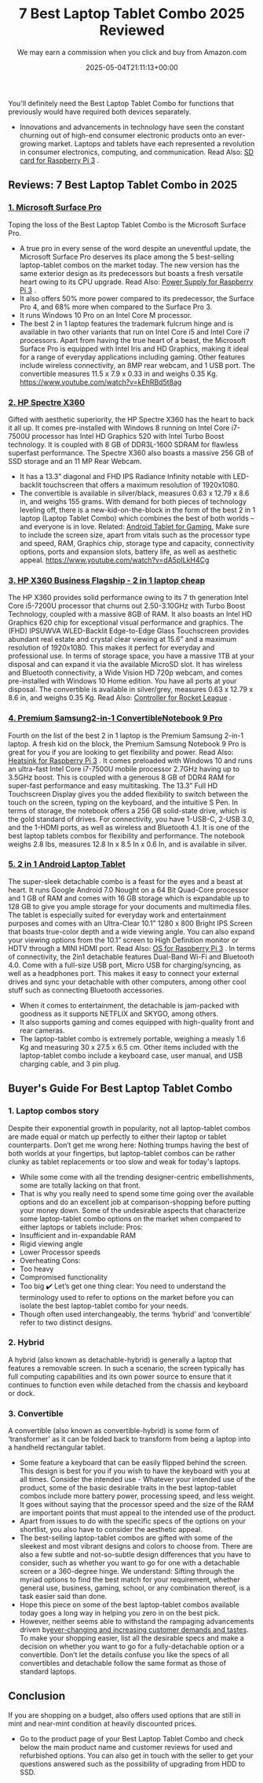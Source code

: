 ﻿---
author: We may earn a commission when you click and buy from Amazon.com
layout: post
title: 7 Best Laptop Tablet Combo 2025 Reviewed
date: '2025-05-04T21:11:13+00:00'
categories:
- Motherboards
tags: []
slug: /best-laptop-tablet-combo/
lastmod: 2025-05-07T12:21:24+03:00
---

You'll definitely need the Best Laptop Tablet Combo for functions that previously would have required both devices separately.
- Innovations and advancements in technology have seen the constant churning out of high-end consumer electronic products onto an ever-growing market.
Laptops and tablets have each represented a revolution in consumer electronics, computing, and communication. Read Also:
[SD card for Raspberry Pi 3](https://pestpolicy.com/best-sd-card-for-raspberry-pi-3/)
.
## Reviews: 7 Best Laptop Tablet Combo in 2025
### [1. Microsoft Surface Pro](https://www.amazon.com/dp/product/B072PSBZQB/?tag=p-policy-20)
Toping the loss of the Best Laptop Tablet Combo is the Microsoft Surface Pro.
- A true pro in every sense of the word despite an uneventful update, the Microsoft Surface Pro deserves its place among the 5 best-selling laptop-tablet combos on the market today.
The new version has the same exterior design as its predecessors but boasts a fresh versatile heart owing to its CPU upgrade. Read Also:
[Power Supply for Raspberry Pi 3](https://pestpolicy.com/best-power-supply-raspberry-pi-3/)
.
- It also offers 50% more power compared to its predecessor, the Surface Pro 4, and 68% more when compared to the Surface Pro 3.
- It runs Windows 10 Pro on an Intel Core M processor.
- The best 2 in 1 laptop features the trademark fulcrum hinge and is available in two other variants that run on Intel Core i5 and Intel Core i7 processors.
Apart from having the true heart of a beast, the Microsoft Surface Pro is equipped with Intel Iris and HD Graphics, making it ideal for a range of everyday applications including gaming.
Other features include wireless connectivity, an 8MP rear webcam, and 1 USB port. The convertible measures 11.5 x 7.9 x 0.33 in and weighs 0.35 Kg.
https://www.youtube.com/watch?v=kEhRBd5t8ag
### [2. HP Spectre X360](https://www.amazon.com/dp/B00UCENG14/?tag=p-policy-20)
Gifted with aesthetic superiority, the HP Spectre X360 has the heart to back it all up.
It comes pre-installed with Windows 8 running on Intel Core i7-7500U processor has Intel HD Graphics 520 with Intel Turbo Boost technology.
It is coupled with 8 GB of DDR3L-1600 SDRAM for flawless superfast performance. The Spectre X360 also boasts a massive 256 GB of SSD storage and an 11 MP Rear Webcam.
- It has a 13.3” diagonal and FHD IPS Radiance Infinity notable with LED-backlit touchscreen that offers a maximum resolution of 1920x1080.
- The convertible is available in silver/black, measures 0.63 x 12.79 x 8.6 in, and weighs 155 grams.
With demand for both pieces of technology leveling off, there is a new-kid-on-the-block in the form of the best 2 in 1 laptop (Laptop Tablet Combo) which combines the best of both worlds – and everyone is in love. Related:
[Android Tablet for Gaming.](https://pestpolicy.com/best-android-tablet-for-gaming/)
Make sure to include the screen size, apart from vitals such as the processor type and speed, RAM, Graphics chip, storage type and capacity, connectivity options, ports and expansion slots, battery life, as well as aesthetic appeal.
https://www.youtube.com/watch?v=dA5pILkH4Cg
### [3. HP X360 Business Flagship - 2 in 1 laptop cheap](https://www.amazon.com/dp/B078Z15J2C/?tag=p-policy-20)
The HP X360 provides solid performance owing to its 7
th
generation Intel Core i5-7200U processor that churns out 2.50-3.10GHz with Turbo Boost Technology, coupled with a massive 8GB of RAM.
It also boasts an Intel HD Graphics 620 chip for exceptional visual performance and graphics.
The (FHD) IPSUWVA WLED-Backlit Edge-to-Edge Glass Touchscreen provides abundant real estate and crystal clear viewing at 15.6” and a maximum resolution of 1920x1080.
This makes it perfect for everyday and professional use. In terms of storage space, you have a massive 1TB at your disposal and can expand it via the available MicroSD slot.
It has wireless and Bluetooth connectivity, a Wide Vision HD 720p webcam, and comes pre-installed with Windows 10 Home edition.
You have all ports at your disposal. The convertible is available in silver/grey, measures 0.63 x 12.79 x 8.6 in, and weighs 0.35 Kg. Read Also:
[Controller for Rocket League](https://pestpolicy.com/best-controller-for-rocket-league/)
.
### [4. Premium Samsung2-in-1 ConvertibleNotebook 9 Pro](https://www.amazon.com/dp/B08596LY22/?tag=p-policy-20)
Fourth on the list of the best 2 in 1 laptop is the Premium Samsung 2-in-1 laptop.
A fresh kid on the block, the Premium Samsung Notebook 9 Pro is great for you if you are looking to get flexibility and power. Read Also:
[Heatsink for Raspberry Pi 3](https://pestpolicy.com/best-heatsink-for-raspberry-pi-3/)
.
It comes preloaded with Windows 10 and runs an ultra-fast Intel Core i7-7500U mobile processor 2.7GHz having up to 3.5GHz boost.
This is coupled with a generous 8 GB of DDR4 RAM for super-fast performance and easy multitasking.
The 13.3” Full HD Touchscreen Display gives you the added flexibility to switch between the touch on the screen, typing on the keyboard, and the intuitive S Pen.
In terms of storage, the notebook offers a 256 GB solid-state drive, which is the gold standard of drives.
For connectivity, you have 1-USB-C, 2-USB 3.0, and the 1-HDMI ports, as well as wireless and Bluetooth 4.1.
It is one of the best laptop tablets combos for flexibility and performance. The notebook weighs 2.8 lbs, measures 12.8 In x 8.5 In x 0.6 In, and is available in silver.
### [5. 2 in 1 Android Laptop Tablet](https://www.amazon.com/dp/B07TWHYTSQ/?tag=p-policy-20)
The super-sleek detachable combo is a feast for the eyes and a beast at heart.
It runs Google Android 7.0 Nought on a 64 Bit Quad-Core processor and 1 GB of RAM and comes with 16 GB storage which is expandable up to 128 GB to give you ample storage for your documents and multimedia files.
The tablet is especially suited for everyday work and entertainment purposes and comes with an Ultra-Clear 10.1” 1280 x 800 Bright IPS Screen that boasts true-color depth and a wide viewing angle.
You can also expand your viewing options from the 10.1” screen to High Definition monitor or HDTV through a MINI HDMI port. Read Also:
[OS for Raspberry Pi 3](https://pestpolicy.com/best-os-for-raspberry-pi-3/)
.
In terms of connectivity, the 2in1 detachable features Dual-Band Wi-Fi and Bluetooth 4.0. Come with a full-size USB port, Micro USB for charging/syncing, as well as a headphones port.
This makes it easy to connect your external drives and sync your detachable with other computers, among other cool stuff such as connecting Bluetooth accessories.
- When it comes to entertainment, the detachable is jam-packed with goodness as it supports NETFLIX and SKYGO, among others.
- It also supports gaming and comes equipped with high-quality front and rear cameras.
- The laptop-tablet combo is extremely portable, weighing a measly 1.6 Kg and measuring 30 x 27.5 x 6.5 cm.
Other items included with the laptop-tablet combo include a keyboard case, user manual, and USB charging cable, and 3 pin plug.
## Buyer's Guide For Best Laptop Tablet Combo
### 1. Laptop combos story
Despite their exponential growth in popularity, not all laptop-tablet combos are made equal or match up perfectly to either their laptop or tablet counterparts.
Don’t get me wrong here: Nothing trumps having the best of both worlds at your fingertips, but laptop-tablet combos can be rather clunky as tablet replacements or too slow and weak for today's laptops.
- While some come with all the trending designer-centric embellishments, some are totally lacking on that front.
- That is why you really need to spend some time going over the available options and do an excellent job at comparison-shopping before putting your money down.
Some of the undesirable aspects that characterize some laptop-tablet combo options on the market when compared to either laptops or tablets include:
Pros:
- Insufficient and in-expandable RAM
- Rigid viewing angle
- Lower Processor speeds
- Overheating
Cons:
- Too heavy
- Compromised functionality
- Too big
✔️
Let’s get one thing clear: You need to understand the terminology used to refer to options on the market before you can isolate the best laptop-tablet combo for your needs.
- Though often used interchangeably, the terms ‘hybrid’ and ‘convertible’ refer to two distinct designs.
### 2. Hybrid
A hybrid (also known as detachable-hybrid) is generally a laptop that features a removable screen.
In such a scenario, the screen typically has full computing capabilities and its own power source to ensure that it continues to function even while detached from the chassis and keyboard or dock.
### 3. Convertible
A convertible (also known as convertible-hybrid) is some form of ‘transformer’ as it can be folded back to transform from being a laptop into a handheld rectangular tablet.
- Some feature a keyboard that can be easily flipped behind the screen. This design is best for you if you wish to have the keyboard with you at all times.
Consider the intended use - Whatever your intended use of the product, some of the basic desirable traits in the best laptop-tablet combos include more battery power, processing speed, and less weight.
It goes without saying that the processor speed and the size of the RAM are important points that must appeal to the intended use of the product.
- Apart from issues to do with the specific specs of the options on your shortlist, you also have to consider the aesthetic appeal.
- The best-selling laptop-tablet combos are gifted with some of the sleekest and most vibrant designs and colors to choose from.
There are also a few subtle and not-so-subtle design differences that you have to consider, such as whether you want to go for one with a detachable screen or a 360-degree hinge.
We understand: Sifting through the myriad options to find the best match for your requirement, whether general use, business, gaming, school, or any combination thereof, is a task easier said than done.
- Hope this piece on some of the best laptop-tablet combos available today goes a long way in helping you zero in on the best pick.
- However, neither seems able to withstand the rampaging advancements driven by[ever-changing and increasing customer demands and tastes](http://www.tandfonline.com/doi/full/10.1080/10447310801920524?scroll=top&needAccess=true).
To make your shopping easier, list all the desirable specs and make a decision on whether you want to go for a fully-detachable option or a convertible.
Don’t let the details confuse you like the specs of all convertibles and detachable follow the same format as those of standard laptops.
## Conclusion
If you are shopping on a budget, also offers used options that are still in mint and near-mint condition at heavily discounted prices.
- Go to the product page of your Best Laptop Tablet Combo and check below the main product name and customer reviews for used and refurbished options.
You can also get in touch with the seller to get your questions answered such as the possibility of upgrading from HDD to SSD.